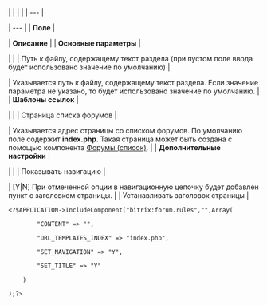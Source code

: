 |  |  |  |
| --- |

| --- |
| **Поле** |

| **Описание** |
| **Основные параметры** |

| |
| Путь к файлу, содержащему текст раздела (при пустом поле ввода будет использовано значение по умолчанию) |

| Указывается путь к файлу, содержащему текст раздела. Если значение параметра не указано, то будет использовано значение по умолчанию. |
| **Шаблоны ссылок** |

| |
| Страница списка форумов |

| Указывается адрес страницы со списком форумов. По умолчанию поле содержит **index.php**. Такая страница может быть создана с помощью компонента [Форумы (список)](/user_help/components/obschenie/forum/forum_index.php). |
| **Дополнительные настройки** |

| |
| Показывать навигацию |

| [Y|N] При отмеченной опции в навигационную цепочку будет добавлен пункт с заголовком страницы. |
| Устанавливать заголовок страницы |

```
<?$APPLICATION->IncludeComponent("bitrix:forum.rules","",Array(

		"CONTENT" => "",

		"URL_TEMPLATES_INDEX" => "index.php",

		"SET_NAVIGATION" => "Y",

		"SET_TITLE" => "Y"

	)

);?>


```